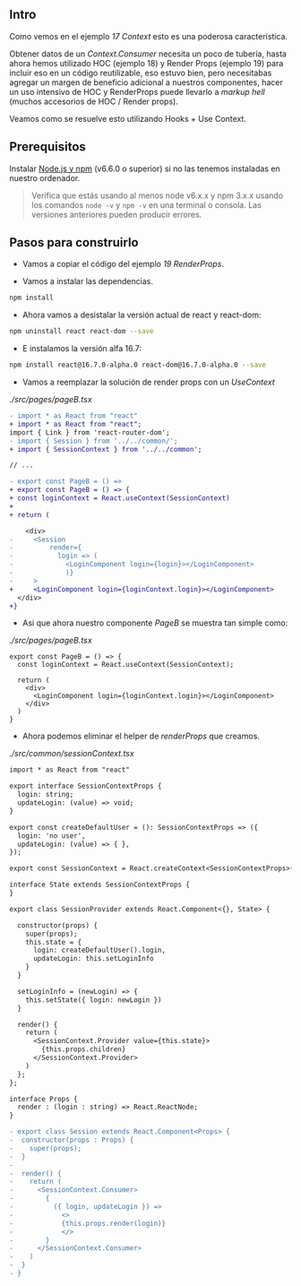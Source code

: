 ## Intro

Como vemos en el ejemplo _17 Context_ esto es una poderosa característica.

Obtener datos de un _Context.Consumer_ necesita un poco de tubería, hasta ahora hemos utilizado HOC (ejemplo 18) y Render Props (ejemplo 19) para incluir eso en un código reutilizable, eso estuvo bien, pero necesitabas agregar un margen de beneficio adicional a nuestros componentes, hacer un uso intensivo de HOC y RenderProps puede llevarlo a _markup hell_ (muchos accesorios de HOC / Render props).

Veamos como se resuelve esto utilizando Hooks + Use Context.

## Prerequisitos

Instalar [Node.js y npm](https://nodejs.org/en/) (v6.6.0 o superior) si no las tenemos instaladas en nuestro ordenador.

> Verifica que estás usando al menos node v6.x.x y npm 3.x.x usando los comandos `node -v` y `npm -v` en una terminal o consola. Las versiones anteriores pueden producir errores.

## Pasos para construirlo

- Vamos a copiar el código del ejemplo _19 RenderProps_.

- Vamos a instalar las dependencias.

```bash
npm install
```

- Ahora vamos a desistalar la versión actual de react y react-dom:

```bash
npm uninstall react react-dom --save
```

- E instalamos la versión alfa 16.7:

```bash
npm install react@16.7.0-alpha.0 react-dom@16.7.0-alpha.0 --save
```

- Vamos a reemplazar la solución de render props con un _UseContext_

_./src/pages/pageB.tsx_

```diff
- import * as React from "react"
+ import * as React from "react";
import { Link } from 'react-router-dom';
- import { Session } from '../../common/';
+ import { SessionContext } from '../../common';

// ...

- export const PageB = () =>
+ export const PageB = () => {
+ const loginContext = React.useContext(SessionContext)
+
+ return (

    <div>
-     <Session
-         render={
-           login => (
-             <LoginComponent login={login}></LoginComponent>
-             )}
-     >
+     <LoginComponent login={loginContext.login}></LoginComponent>
  </div>
+}
```

- Asi que ahora nuestro componente _PageB_ se muestra tan simple como:

_./src/pages/pageB.tsx_

```tsx
export const PageB = () => {
  const loginContext = React.useContext(SessionContext);

  return (
    <div>
      <LoginComponent login={loginContext.login}></LoginComponent>
    </div>
  )
}
```

- Ahora podemos eliminar el helper de _renderProps_ que creamos.

_./src/common/sessionContext.tsx_

```diff
import * as React from "react"

export interface SessionContextProps {
  login: string;
  updateLogin: (value) => void;
}

export const createDefaultUser = (): SessionContextProps => ({
  login: 'no user',
  updateLogin: (value) => { },
});

export const SessionContext = React.createContext<SessionContextProps>(createDefaultUser());

interface State extends SessionContextProps {
}

export class SessionProvider extends React.Component<{}, State> {

  constructor(props) {
    super(props);
    this.state = {
      login: createDefaultUser().login,
      updateLogin: this.setLoginInfo
    }
  }

  setLoginInfo = (newLogin) => {
    this.setState({ login: newLogin })
  }

  render() {
    return (
      <SessionContext.Provider value={this.state}>
        {this.props.children}
      </SessionContext.Provider>
    )
  };
};

interface Props {
  render : (login : string) => React.ReactNode;
}

- export class Session extends React.Component<Props> {
-  constructor(props : Props) {
-    super(props);
-  }
-
-  render() {
-    return (
-      <SessionContext.Consumer>
-        {
-          ({ login, updateLogin }) =>
-            <>
-            {this.props.render(login)}
-            </>
-        }
-      </SessionContext.Consumer>
-    )
-  }
- }
```